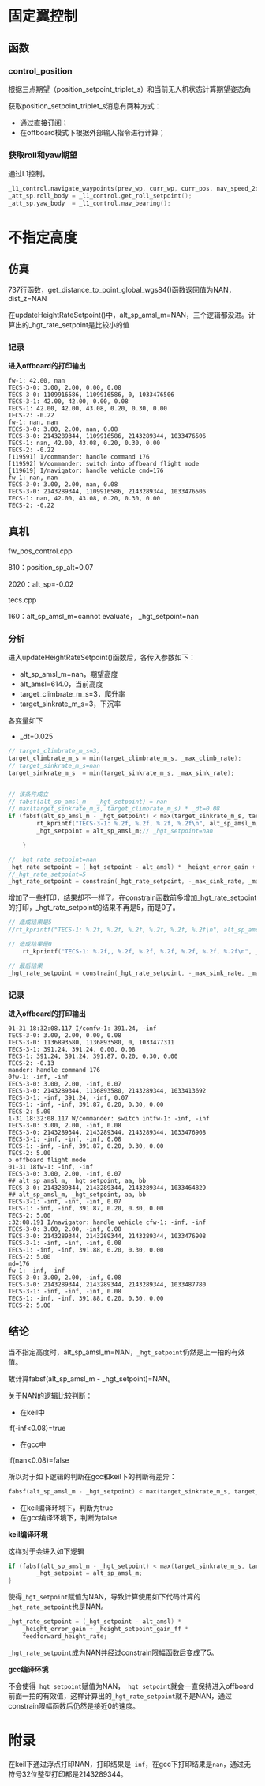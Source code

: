 # 固定翼控制



## 函数

### control_position

根据三点期望（position_setpoint_triplet_s）和当前无人机状态计算期望姿态角

获取position_setpoint_triplet_s消息有两种方式：

- 通过直接订阅；
- 在offboard模式下根据外部输入指令进行计算；



### 获取roll和yaw期望

通过L1控制。

```c++
_l1_control.navigate_waypoints(prev_wp, curr_wp, curr_pos, nav_speed_2d);
_att_sp.roll_body = _l1_control.get_roll_setpoint();
_att_sp.yaw_body  = _l1_control.nav_bearing();
```





# 不指定高度

## 仿真

737行函数，get_distance_to_point_global_wgs84()函数返回值为NAN，dist_z=NAN



在updateHeightRateSetpoint()中，alt_sp_amsl_m=NAN，三个逻辑都没进。计算出的_hgt_rate_setpoint是比较小的值



### 记录

**进入offboard的打印输出**

```shell
fw-1: 42.00, nan
TECS-3-0: 3.00, 2.00, 0.00, 0.08
TECS-3-0: 1109916586, 1109916586, 0, 1033476506
TECS-3-1: 42.00, 42.00, 0.00, 0.08
TECS-1: 42.00, 42.00, 43.08, 0.20, 0.30, 0.00
TECS-2: -0.22
fw-1: nan, nan
TECS-3-0: 3.00, 2.00, nan, 0.08
TECS-3-0: 2143289344, 1109916586, 2143289344, 1033476506
TECS-1: nan, 42.00, 43.08, 0.20, 0.30, 0.00
TECS-2: -0.22
[119591] I/commander: handle command 176
[119592] W/commander: switch into offboard flight mode
[119619] I/navigator: handle vehicle cmd=176
fw-1: nan, nan
TECS-3-0: 3.00, 2.00, nan, 0.08
TECS-3-0: 2143289344, 1109916586, 2143289344, 1033476506
TECS-1: nan, 42.00, 43.08, 0.20, 0.30, 0.00
TECS-2: -0.22
```





## 真机

fw_pos_control.cpp

810：position_sp_alt=0.07

2020：alt_sp=-0.02

tecs.cpp

160：alt_sp_amsl_m=cannot evaluate， _hgt_setpoint=nan



### 分析

进入updateHeightRateSetpoint()函数后，各传入参数如下：

- alt_sp_amsl_m=nan，期望高度
- alt_amsl=614.0，当前高度
- target_climbrate_m_s=3，爬升率
- target_sinkrate_m_s=3，下沉率

各变量如下

- _dt=0.025



```c++
// target_climbrate_m_s=3,
target_climbrate_m_s = min(target_climbrate_m_s, _max_climb_rate);
// target_sinkrate_m_s=nan
target_sinkrate_m_s  = min(target_sinkrate_m_s, _max_sink_rate);


// 该条件成立
// fabsf(alt_sp_amsl_m - _hgt_setpoint) = nan
// max(target_sinkrate_m_s, target_climbrate_m_s) * _dt=0.08
if (fabsf(alt_sp_amsl_m - _hgt_setpoint) < max(target_sinkrate_m_s, target_climbrate_m_s) * _dt) {
        rt_kprintf("TECS-3-1: %.2f, %.2f, %.2f, %.2f\n", alt_sp_amsl_m, _hgt_setpoint, fabsf(alt_sp_amsl_m - _hgt_setpoint), max(target_sinkrate_m_s, target_climbrate_m_s) * _dt);
        _hgt_setpoint = alt_sp_amsl_m;// _hgt_setpoint=nan

    } 

// _hgt_rate_setpoint=nan
_hgt_rate_setpoint = (_hgt_setpoint - alt_amsl) * _height_error_gain + _height_setpoint_gain_ff * feedforward_height_rate;
//_hgt_rate_setpoint=5
_hgt_rate_setpoint = constrain(_hgt_rate_setpoint, -_max_sink_rate, _max_climb_rate);
```







增加了一些打印，结果却不一样了。在constrain函数前多增加_hgt_rate_setpoint的打印，_hgt_rate_setpoint的结果不再是5，而是0了。

```c
// 造成结果是5
//rt_kprintf("TECS-1: %.2f, %.2f, %.2f, %.2f, %.2f, %.2f\n", alt_sp_amsl_m, _hgt_setpoint, alt_amsl, _height_error_gain, _height_setpoint_gain_ff, feedforward_height_rate);

// 造成结果是0
    rt_kprintf("TECS-1: %.2f,, %.2f, %.2f, %.2f, %.2f, %.2f, %.2f\n", _hgt_rate_setpoint, alt_sp_amsl_m, _hgt_setpoint, alt_amsl, _height_error_gain, _height_setpoint_gain_ff, feedforward_height_rate);

// 最后结果
_hgt_rate_setpoint = constrain(_hgt_rate_setpoint, -_max_sink_rate, _max_climb_rate);
```





### 记录

**进入offboard的打印输出**

```shell
01-31 18:32:08.117 I/comfw-1: 391.24, -inf
TECS-3-0: 3.00, 2.00, 0.00, 0.08
TECS-3-0: 1136893580, 1136893580, 0, 1033477311
TECS-3-1: 391.24, 391.24, 0.00, 0.08
TECS-1: 391.24, 391.24, 391.87, 0.20, 0.30, 0.00
TECS-2: -0.13
mander: handle command 176
0fw-1: -inf, -inf
TECS-3-0: 3.00, 2.00, -inf, 0.07
TECS-3-0: 2143289344, 1136893580, 2143289344, 1033413692
TECS-3-1: -inf, 391.24, -inf, 0.07
TECS-1: -inf, -inf, 391.87, 0.20, 0.30, 0.00
TECS-2: 5.00
1-31 18:32:08.117 W/commander: switch intfw-1: -inf, -inf
TECS-3-0: 3.00, 2.00, -inf, 0.08
TECS-3-0: 2143289344, 2143289344, 2143289344, 1033476908
TECS-3-1: -inf, -inf, -inf, 0.08
TECS-1: -inf, -inf, 391.87, 0.20, 0.30, 0.00
TECS-2: 5.00
o offboard flight mode
01-31 18fw-1: -inf, -inf
TECS-3-0: 3.00, 2.00, -inf, 0.07
## alt_sp_amsl_m, _hgt_setpoint, aa, bb
TECS-3-0: 2143289344, 2143289344, 2143289344, 1033464829
## alt_sp_amsl_m, _hgt_setpoint, aa, bb
TECS-3-1: -inf, -inf, -inf, 0.07
TECS-1: -inf, -inf, 391.87, 0.20, 0.30, 0.00
TECS-2: 5.00
:32:08.191 I/navigator: handle vehicle cfw-1: -inf, -inf
TECS-3-0: 3.00, 2.00, -inf, 0.08
TECS-3-0: 2143289344, 2143289344, 2143289344, 1033476908
TECS-3-1: -inf, -inf, -inf, 0.08
TECS-1: -inf, -inf, 391.88, 0.20, 0.30, 0.00
TECS-2: 5.00
md=176
fw-1: -inf, -inf
TECS-3-0: 3.00, 2.00, -inf, 0.08
TECS-3-0: 2143289344, 2143289344, 2143289344, 1033487780
TECS-3-1: -inf, -inf, -inf, 0.08
TECS-1: -inf, -inf, 391.88, 0.20, 0.30, 0.00
TECS-2: 5.00
```



## 结论

当不指定高度时，alt_sp_amsl_m=NAN，`_hgt_setpoint`仍然是上一拍的有效值。

故计算fabsf(alt_sp_amsl_m - _hgt_setpoint)=NAN。

关于NAN的逻辑比较判断：

- 在keil中

if(-inf<0.08)=true

- 在gcc中

if(nan<0.08)=false



所以对于如下逻辑的判断在gcc和keil下的判断有差异：

```c
fabsf(alt_sp_amsl_m - _hgt_setpoint) < max(target_sinkrate_m_s, target_climbrate_m_s) * _dt
```

- 在keil编译环境下，判断为true
- 在gcc编译环境下，判断为false

**keil编译环境**

这样对于会进入如下逻辑

```c
if (fabsf(alt_sp_amsl_m - _hgt_setpoint) < max(target_sinkrate_m_s, target_climbrate_m_s) * _dt) {
        _hgt_setpoint = alt_sp_amsl_m;
}
```

使得`_hgt_setpoint`赋值为NAN，导致计算使用如下代码计算的`_hgt_rate_setpoint`也是NAN。

```c
_hgt_rate_setpoint = (_hgt_setpoint - alt_amsl) * 		
    _height_error_gain + _height_setpoint_gain_ff * 	
    feedforward_height_rate;
```

`_hgt_rate_setpoint`成为NAN并经过constrain限幅函数后变成了5。

**gcc编译环境**

不会使得`_hgt_setpoint`赋值为NAN，`_hgt_setpoint`就会一直保持进入offboard前面一拍的有效值，这样计算出的`_hgt_rate_setpoint`就不是NAN，通过constrain限幅函数后仍然是接近0的速度。



# 附录

在keil下通过浮点打印NAN，打印结果是`-inf`，在gcc下打印结果是`nan`，通过无符号32位整型打印都是2143289344。
